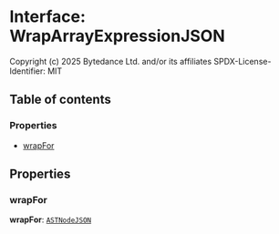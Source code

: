 # Interface: WrapArrayExpressionJSON

Copyright (c) 2025 Bytedance Ltd. and/or its affiliates
SPDX-License-Identifier: MIT

## Table of contents

### Properties

* [wrapFor](/en/auto-docs/variable-plugin/interfaces/WrapArrayExpressionJSON.md#wrapfor)

## Properties

### wrapFor

**wrapFor**: [`ASTNodeJSON`](/en/auto-docs/variable-plugin/interfaces/ASTNodeJSON.md)
